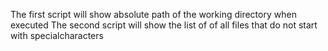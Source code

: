 The first script will show absolute path of the working directory when executed
The second script will show the list of of all files that do not start with specialcharacters
